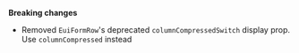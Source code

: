 **Breaking changes**

- Removed `EuiFormRow`'s deprecated `columnCompressedSwitch` display prop. Use `columnCompressed` instead
